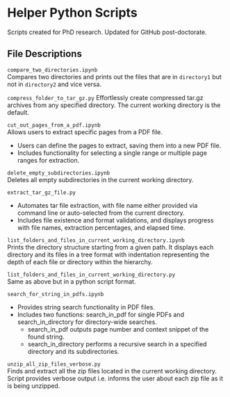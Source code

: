 # Helper Python Scripts
 Scripts created for PhD research. Updated for GitHub post-doctorate.
 
## File Descriptions <a name="files"></a>
`compare_two_directories.ipynb`  
Compares two directories and prints out the files that are in `directory1` but not in `directory2` and vice versa.

`compress_folder_to_tar_gz.py` 
Effortlessly create compressed tar.gz archives from any specified directory. The current working directory is the default.

`cut_out_pages_from_a_pdf.ipynb`  
Allows users to extract specific pages from a PDF file.  
- Users can define the pages to extract, saving them into a new PDF file.
- Includes functionality for selecting a single range or multiple page ranges for extraction.

`delete_empty_subdirectories.ipynb`  
Deletes all empty subdirectories in the current working directory.

`extract_tar_gz_file.py`  
- Automates tar file extraction, with file name either provided via command line or auto-selected from the current directory.
- Includes file existence and format validations, and displays progress with file names, extraction percentages, and elapsed time.
  
`list_folders_and_files_in_current_working_directory.ipynb`  
Prints the directory structure starting from a given path. 
It displays each directory and its files in a tree format with indentation representing the depth of each file or directory within the hierarchy. 

`list_folders_and_files_in_current_working_directory.py`  
Same as above but in a python script format.

`search_for_string_in_pdfs.ipynb`
- Provides string search functionality in PDF files.
- Includes two functions: search_in_pdf for single PDFs and search_in_directory for directory-wide searches.
  - search_in_pdf outputs page number and context snippet of the found string.
  - search_in_directory performs a recursive search in a specified directory and its subdirectories.

`unzip_all_zip_files_verbose.py`  
Finds and extract all the zip files located in the current working directory.
Script provides verbose output i.e. informs the user about each zip file as it is being
unzipped.






